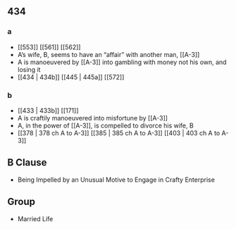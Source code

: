 ## 434
### a
- [[553]] [[561]] [[562]] 
- A’s wife, B, seems to have an “affair” with another man, [[A-3]]
- A is manoeuvered by [[A-3]] into gambling with money not his own, and losing it
- [[434 | 434b]] [[445 | 445a]] [[572]] 

### b
- [[433 | 433b]] [[171]] 
- A is craftily manoeuvered into misfortune by [[A-3]]
- A, in the power of [[A-3]], is compelled to divorce his wife, B
- [[378 | 378 ch A to A-3]] [[385 | 385 ch A to A-3]] [[403 | 403 ch A to A-3]] 

## B Clause
- Being Impelled by an Unusual Motive to Engage in Crafty Enterprise

## Group
- Married Life

